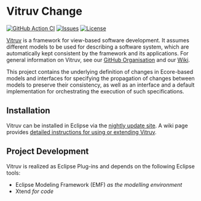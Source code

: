 # Vitruv Change
[![GitHub Action CI](https://github.com/vitruv-tools/Vitruv-Change/workflows/CI/badge.svg)](https://github.com/vitruv-tools/Vitruv-Change/actions?query=workflow%3ACI)
[![Issues](https://img.shields.io/github/issues/vitruv-tools/Vitruv-Change.svg)](https://github.com/vitruv-tools/Vitruv-Change/issues)
[![License](https://img.shields.io/github/license/vitruv-tools/Vitruv-Change.svg)](https://raw.githubusercontent.com/vitruv-tools/Vitruv-Change/main/LICENSE)

[Vitruv](https://vitruv.tools) is a framework for view-based software development. It assumes different models to be used for describing a software system,
which are automatically kept consistent by the framework and its applications. For general information on Vitruv, see our [GitHub Organisation](https://github.com/vitruv-tools) and our [Wiki](https://github.com/vitruv-tools/.github/wiki).

This project contains the underlying definition of changes in Ecore-based models and interfaces for specifying the propagation of changes between models to preserve their consistency, as well as an interface and a default implementation for orchestrating the execution of such specifications.

## Installation

Vitruv can be installed in Eclipse via the [nightly update site](https://vitruv.tools/updatesite/nightly). A wiki page provides [detailed instructions for using or extending Vitruv](https://github.com/vitruv-tools/.github/wiki/Getting-Started).

## Project Development

Vitruv is realized as Eclipse Plug-ins and depends on the following Eclipse tools:
- Eclipse Modeling Framework (EMF) _as the modelling environment_
- Xtend _for code_
